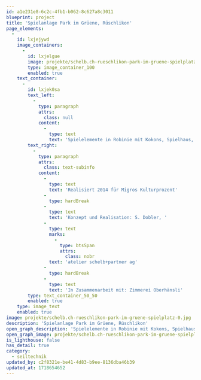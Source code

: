 ```yaml
---
id: a1e231e8-6c2c-4fb1-b062-8c627a8c3011
blueprint: project
title: 'Spielanlage Park im Grüene, Rüschlikon'
page_elements:
  -
    id: lxjejywd
    image_containers:
      -
        id: lxjelgue
        image: projekte/schelb.ch-rueschlikon-park-im-gruene-spielplatz-0.jpg
        type: image_container_100
        enabled: true
    text_container:
      -
        id: lxjek0sa
        text_left:
          -
            type: paragraph
            attrs:
              class: null
            content:
              -
                type: text
                text: 'Spielelemente in Robinie mit Kokons, Spielhaus, Seil- und Holzelementen. Seiliglus, Hängematten, Sandbereich'
        text_right:
          -
            type: paragraph
            attrs:
              class: text-subinfo
            content:
              -
                type: text
                text: 'Realisiert 2014 für Migros Kulturprozent'
              -
                type: hardBreak
              -
                type: text
                text: 'Konzept und Realisation: S. Dobler, '
              -
                type: text
                marks:
                  -
                    type: btsSpan
                    attrs:
                      class: nobr
                text: 'atelier schelb+partner ag'
              -
                type: hardBreak
              -
                type: text
                text: 'In Zusammenarbeit mit: Zimmerei Oberhänsli'
        type: text_container_50_50
        enabled: true
    type: image_text
    enabled: true
image: projekte/schelb.ch-rueschlikon-park-im-gruene-spielplatz-0.jpg
description: 'Spielanlage Park im Grüene, Rüschlikon'
open_graph_description: 'Spielelemente in Robinie mit Kokons, Spielhaus, Seil- und Holzelementen. Seiliglus, Hängematten, Sandbereich'
open_graph_image: projekte/schelb.ch-rueschlikon-park-im-gruene-spielplatz-0.jpg
is_lighthouse: false
has_detail: true
category:
  - seiltechnik
updated_by: c2f8321e-be41-4d83-b9ee-8136dba46b39
updated_at: 1718654652
---
```


